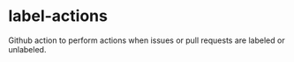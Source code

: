 # label-actions
Github action to perform actions when issues or pull requests are labeled or unlabeled.
